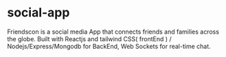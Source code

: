 # social-app
Friendscon is a social media App that connects friends and families across the globe. Built with Reactjs and tailwind CSS( frontEnd ) / Nodejs/Express/Mongodb for BackEnd, Web Sockets for real-time chat.
